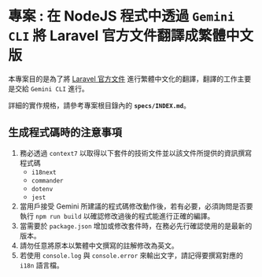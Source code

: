 # 專案 : 在 NodeJS 程式中透過 `Gemini CLI` 將 Laravel 官方文件翻譯成繁體中文版

本專案目的是為了將 [Laravel 官方文件](https://github.com/laravel/docs) 進行繁體中文化的翻譯，翻譯的工作主要是交給 `Gemini CLI` 進行。

詳細的實作規格，請參考專案根目錄內的 **`specs/INDEX.md`**。

## 生成程式碼時的注意事項

1. 務必透過 `context7` 以取得以下套件的技術文件並以該文件所提供的資訊撰寫程式碼
   - `i18next`
   - `commander`
   - `dotenv`
   - `jest`
2. 當用戶接受 Gemini 所建議的程式碼修改動作後，若有必要，必須詢問是否要執行 `npm run build` 以確認修改過後的程式能進行正確的編譯。
3. 當需要於 `package.json` 增加或修改套件時，在務必先行確認使用的是最新的版本。
4. 請勿任意將原本以繁體中文撰寫的註解修改為英文。
5. 若使用 `console.log` 與 `console.error` 來輸出文字，請記得要撰寫對應的 `i18n` 語言檔。